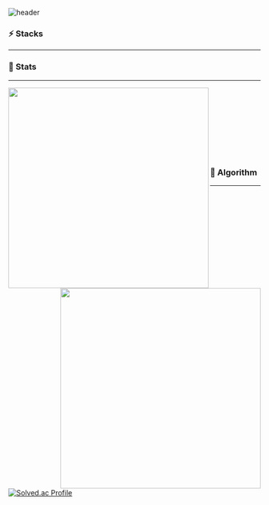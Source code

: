 <!-- ![header](https://capsule-render.vercel.app/api?type=Rounded&color=random)-->
<!-- ### Hi, I'm Shim Hun 👋 
- 🔭 I’m currently working on ...
- 🌱 I’m currently learning ...
- 👯 I’m looking to collaborate on ...
- 🤔 I’m looking for help with ...
- 💬 Ask me about ...
- 📫 How to reach me: ...
- 😄 Pronouns: ...
- ⚡ Fun fact: ...
![Top Langs](https://github-readme-stats.vercel.app/api/top-langs/?username=SHIMHUN&layout=compact&theme=tokyonight)
### 🌱 Studying in spring boot
-->
<!-- ## Features -->


![header](https://capsule-render.vercel.app/api?type=waving&color=timeGradient&height=300&section=header&text=HI!👋%20I'm%20Shim%20Hun!%20Studying%20in%20Spring%20Boot🌱&fontSize=30)

### ⚡ Stacks
<div align="center">

  -----
  
</div>

### 💬 Stats
<div align="center">
  
  -----
  
  <div align=center>
    <a href="https://github.com/anuraghazra/github-readme-stats" title="Go to Source">
      <img align="left" width=400 src="https://github-readme-stats.vercel.app/api?username=SHIMHUN&show_icons=true&theme=soft-green&hide_border=true&bg_color=151515&icon_color=ffffff&text_color=ffffff&title_color=00e6fe" />
    </a>
    <a href="https://git.io/streak-stats" title="Go to Source">
      <img align="right" width=400 src="http://github-readme-streak-stats.herokuapp.com?user=SHIMHUN&hide_border=true&theme=soft-green" alt="" />
    </a>
  </div>
  
  <br><br><br><br><br><br><br><br>
</div>  
 
  
### 🤔 Algorithm
<!-- <div align="center"> -->
  
  -----
  
  [![Solved.ac Profile](http://mazassumnida.wtf/api/v2/generate_badge?boj=shimhun99)](https://solved.ac/shimhun99/)

<!-- </div> -->
